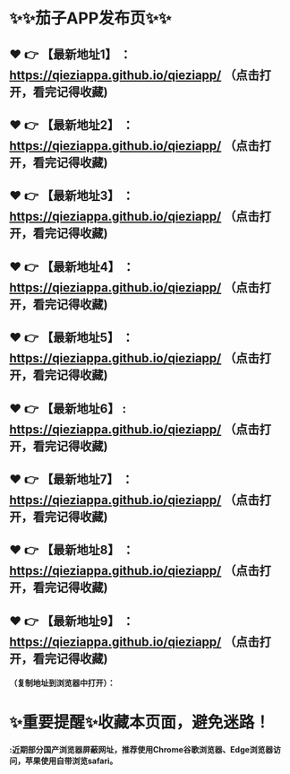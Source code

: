 # :sparkles::sparkles:茄子APP发布页:sparkles::sparkles:

 :heart: :point_right: 【最新地址1】 ：https://qieziappa.github.io/qieziapp/   （点击打开，看完记得收藏)
 ------
 :heart: :point_right: 【最新地址2】 ：https://qieziappa.github.io/qieziapp/   （点击打开，看完记得收藏)
 ------
 :heart: :point_right: 【最新地址3】 ：https://qieziappa.github.io/qieziapp/   （点击打开，看完记得收藏)
 ------
 :heart: :point_right: 【最新地址4】 ：https://qieziappa.github.io/qieziapp/   （点击打开，看完记得收藏)
 ------
 :heart: :point_right: 【最新地址5】 ：https://qieziappa.github.io/qieziapp/   （点击打开，看完记得收藏)
 ------
 :heart: :point_right: 【最新地址6】 : https://qieziappa.github.io/qieziapp/   （点击打开，看完记得收藏)
 ------
 :heart: :point_right: 【最新地址7】 ：https://qieziappa.github.io/qieziapp/   （点击打开，看完记得收藏)
 ------
 :heart: :point_right: 【最新地址8】 ：https://qieziappa.github.io/qieziapp/   （点击打开，看完记得收藏)
 ------
 :heart: :point_right: 【最新地址9】 ：https://qieziappa.github.io/qieziapp/   （点击打开，看完记得收藏)
  ------

  
#### （复制地址到浏览器中打开）：
# :sparkles:重要提醒:sparkles:收藏本页面，避免迷路！
#### :近期部分国产浏览器屏蔽网址，推荐使用Chrome谷歌浏览器、Edge浏览器访问，苹果使用自带浏览safari。
